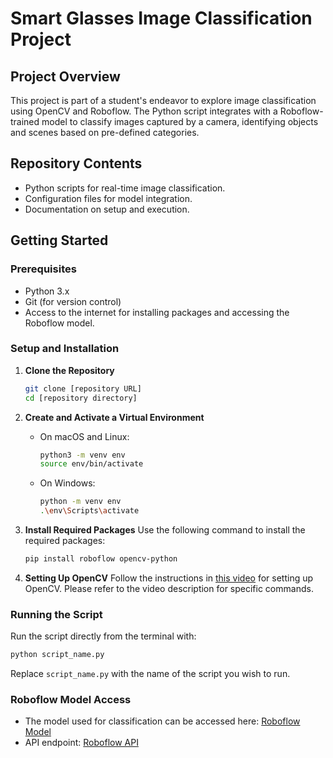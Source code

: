 

# Smart Glasses Image Classification Project

## Project Overview
This project is part of a student's endeavor to explore image classification using OpenCV and Roboflow. The Python script integrates with a Roboflow-trained model to classify images captured by a camera, identifying objects and scenes based on pre-defined categories.

## Repository Contents
- Python scripts for real-time image classification.
- Configuration files for model integration.
- Documentation on setup and execution.

## Getting Started

### Prerequisites
- Python 3.x
- Git (for version control)
- Access to the internet for installing packages and accessing the Roboflow model.

### Setup and Installation

1. **Clone the Repository**
   ```bash
   git clone [repository URL]
   cd [repository directory]
   ```

2. **Create and Activate a Virtual Environment**
   - On macOS and Linux:
     ```bash
     python3 -m venv env
     source env/bin/activate
     ```
   - On Windows:
     ```bash
     python -m venv env
     .\env\Scripts\activate
     ```

3. **Install Required Packages**
   Use the following command to install the required packages:
   ```bash
   pip install roboflow opencv-python
   ```

4. **Setting Up OpenCV**
   Follow the instructions in [this video](https://www.youtube.com/watch?v=QzVYnG-WaM4&t=1s) for setting up OpenCV. Please refer to the video description for specific commands.

### Running the Script
Run the script directly from the terminal with:
```bash
python script_name.py
```
Replace `script_name.py` with the name of the script you wish to run.

### Roboflow Model Access
- The model used for classification can be accessed here: [Roboflow Model](https://app.roboflow.com/soroush-mirzaee-omf8x/smart-glasses-nv4nt/1)
- API endpoint: [Roboflow API](https://classify.roboflow.com/?model=smart-glasses-nv4nt&version=1&api_key=4V69D2ZdRCtg7FrxNNyh)
